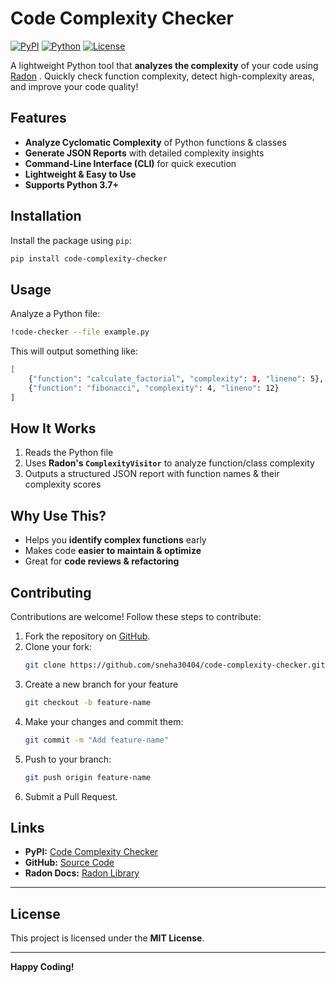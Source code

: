 # Code Complexity Checker

[![PyPI](https://img.shields.io/pypi/v/code-complexity-checker.svg)](https://pypi.org/project/code-complexity-checker/)
[![Python](https://img.shields.io/badge/python-3.7%2B-blue)](https://www.python.org/)
[![License](https://img.shields.io/badge/license-MIT-green)](LICENSE)

A lightweight Python tool that **analyzes the complexity** of your code using [Radon](https://radon.readthedocs.io/) . Quickly check function complexity, detect high-complexity areas, and improve your code quality! 

## Features
- **Analyze Cyclomatic Complexity** of Python functions & classes  
- **Generate JSON Reports** with detailed complexity insights  
- **Command-Line Interface (CLI)** for quick execution  
- **Lightweight & Easy to Use**  
- **Supports Python 3.7+**

## Installation
Install the package using `pip`:
```bash
pip install code-complexity-checker
```

## Usage
Analyze a Python file:
```bash
!code-checker --file example.py
```
This will output something like:
```bash
[
    {"function": "calculate_factorial", "complexity": 3, "lineno": 5},
    {"function": "fibonacci", "complexity": 4, "lineno": 12}
]
```

## How It Works

1. Reads the Python file
2. Uses **Radon's `ComplexityVisitor`** to analyze function/class complexity
3. Outputs a structured JSON report with function names & their complexity scores


## Why Use This?

- Helps you **identify complex functions** early  
- Makes code **easier to maintain & optimize**  
- Great for **code reviews & refactoring** 

## Contributing
Contributions are welcome! Follow these steps to contribute:

1. Fork the repository on [GitHub](https://github.com/sneha30404/code-complexity-checker).
2. Clone your fork:
   ```bash
   git clone https://github.com/sneha30404/code-complexity-checker.git
    ```
3. Create a new branch for your feature
    ```bash
    git checkout -b feature-name
    ```
4. Make your changes and commit them:
    ```bash
    git commit -m "Add feature-name"
    ```
5. Push to your branch:
    ```bash
    git push origin feature-name
    ```
6. Submit a Pull Request.


## Links

- **PyPI:** [Code Complexity Checker](https://pypi.org/project/code-complexity-checker/)  
- **GitHub:** [Source Code](https://github.com/sneha30404/code-complexity-checker/)  
- **Radon Docs:** [Radon Library](https://radon.readthedocs.io/)  

---

## License

This project is licensed under the **MIT License**.

---

**Happy Coding!** 